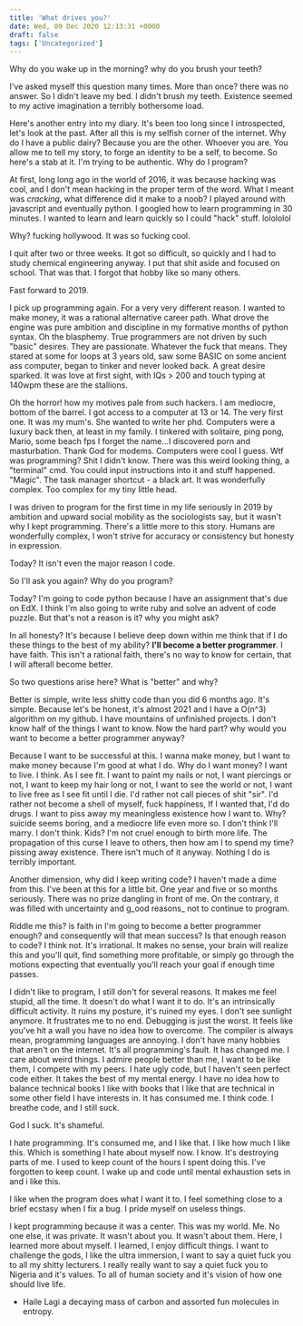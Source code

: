 ```yaml
---
title: 'What drives you?'
date: Wed, 09 Dec 2020 12:13:31 +0000
draft: false
tags: ['Uncategorized']
---
```


Why do you wake up in the morning? why do you brush your teeth?

I've asked myself this question many times. More than once? there was no answer. So I didn't leave my bed. I didn't brush my teeth. Existence seemed to my active imagination a terribly bothersome load.

Here's another entry into my diary. It's been too long since I introspected, let's look at the past. After all this is my selfish corner of the internet. Why do I have a public dairy? Because you are the other. Whoever you are. You allow me to tell my story, to forge an identity to be a self, to become. So here's a stab at it. I'm trying to be authentic. Why do I program?

At first, long long ago in the world of 2016, it was because hacking was cool, and I don't mean hacking in the proper term of the word. What I meant was _cracking_, what difference did it make to a noob? I played around with javascript and eventually python. I googled how to learn programming in 30 minutes. I wanted to learn and learn quickly so I could "hack" stuff. lolololol

Why? fucking hollywood. It was so fucking cool.

I quit after two or three weeks. It got so difficult, so quickly and I had to study chemical engineering anyway. I put that shit aside and focused on school. That was that. I forgot that hobby like so many others.

Fast forward to 2019.

I pick up programming again. For a very very different reason. I wanted to make money, it was a rational alternative career path. What drove the engine was pure ambition and discipline in my formative months of python syntax. Oh the blasphemy. True programmers are not driven by such "basic" desires. They are passionate. Whatever the fuck that means. They stared at some for loops at 3 years old, saw some BASIC on some ancient ass computer, began to tinker and never looked back. A great desire sparked. It was love at first sight, with IQs > 200 and touch typing at 140wpm these are the stallions.

Oh the horror! how my motives pale from such hackers. I am mediocre, bottom of the barrel. I got access to a computer at 13 or 14. The very first one. It was my mum's. She wanted to write her phd. Computers were a luxury back then, at least in my family. I tinkered with solitaire, ping pong, Mario, some beach fps I forget the name...I discovered porn and masturbation. Thank God for modems. Computers were cool I guess. Wtf was programming? Shit I didn't know. There was this weird looking thing, a "terminal" cmd. You could input instructions into it and stuff happened. "Magic". The task manager shortcut - a black art. It was wonderfully complex. Too complex for my tiny little head.

I was driven to program for the first time in my life seriously in 2019 by ambition and upward social mobility as the sociologists say, but it wasn't why I kept programming. There's a little more to this story. Humans are wonderfully complex, I won't strive for accuracy or consistency but honesty in expression.

Today? It isn't even the major reason I code.

So I'll ask you again? Why do you program?

Today? I'm going to code python because I have an assignment that's due on EdX. I think I'm also going to write ruby and solve an advent of code puzzle. But that's not a reason is it? why you might ask?

In all honesty? It's because I believe deep down within me think that if I do these things to the best of my ability? **I'll become a better programmer**. I have faith. This isn't a rational faith, there's no way to know for certain, that I will afterall become better.

So two questions arise here? What is "better" and why?

Better is simple, write less shitty code than you did 6 months ago. It's simple. Because let's be honest, it's almost 2021 and I have a O(n^3) algorithm on my github. I have mountains of unfinished projects. I don't know half of the things I want to know. Now the hard part? why would you want to become a better programmer anyway?

Because I want to be successful at this. I wanna make money, but I want to make money because I'm good at what I do. Why do I want money? I want to live. I think. As I see fit. I want to paint my nails or not, I want piercings or not, I want to keep my hair long or not, I want to see the world or not, I want to live free as I see fit until I die. I'd rather not call pieces of shit "sir". I'd rather not become a shell of myself, fuck happiness, If I wanted that, I'd do drugs. I want to piss away my meaningless existence how I want to. Why? suicide seems boring, and a mediocre life even more so. I don't think I'll marry. I don't think. Kids? I'm not cruel enough to birth more life. The propagation of this curse I leave to others, then how am I to spend my time? pissing away existence. There isn't much of it anyway. Nothing I do is terribly important.

Another dimension, why did I keep writing code? I haven't made a dime from this. I've been at this for a little bit. One year and five or so months seriously. There was no prize dangling in front of me. On the contrary, it was filled with uncertainty and g_ood reasons_ not to continue to program.

Riddle me this? is faith in I'm going to become a better programmer enough? and consequently will that mean success? Is that enough reason to code? I think not. It's irrational. It makes no sense, your brain will realize this and you'll quit, find something more profitable, or simply go through the motions expecting that eventually you'll reach your goal if enough time passes.

I didn't like to program, I still don't for several reasons. It makes me feel stupid, all the time. It doesn't do what I want it to do. It's an intrinsically difficult activity. It ruins my posture, it's ruined my eyes. I don't see sunlight anymore. It frustrates me to no end. Debugging is just the worst. It feels like you've hit a wall you have no idea how to overcome. The compiler is always mean, programming languages are annoying. I don't have many hobbies that aren't on the internet. It's all programming's fault. It has changed me. I care about weird things. I admire people better than me, I want to be like them, I compete with my peers. I hate ugly code, but I haven't seen perfect code either. It takes the best of my mental energy. I have no idea how to balance technical books I like with books that I like that are technical in some other field I have interests in. It has consumed me. I think code. I breathe code, and I still suck.

God I suck. It's shameful.

I hate programming. It's consumed me, and I like that. I like how much I like this. Which is something I hate about myself now. I know. It's destroying parts of me. I used to keep count of the hours I spent doing this. I've forgotten to keep count. I wake up and code until mental exhaustion sets in and i like this.

I like when the program does what I want it to. I feel something close to a brief ecstasy when I fix a bug. I pride myself on useless things.

I kept programming because it was a center. This was my world. Me. No one else, it was private. It wasn't about you. It wasn't about them. Here, I learned more about myself. I learned, I enjoy difficult things. I want to challenge the gods, I like the ultra immersion, I want to say a quiet fuck you to all my shitty lecturers. I really really want to say a quiet fuck you to Nigeria and it's values. To all of human society and it's vision of how one should live life.

*   Haile Lagi a decaying mass of carbon and assorted fun molecules in entropy.